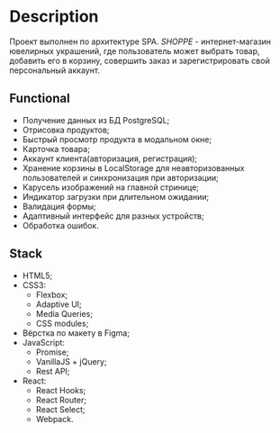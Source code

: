 # Description

Проект выполнен по архитектуре SPA.
*SHOPPE* - интернет-магазин ювелирных украшений, где пользователь может выбрать товар, добавить его в корзину, совершить заказ и зарегистрировать свой персональный аккаунт.

## Functional
- Получение данных из БД PostgreSQL;
- Отрисовка продуктов;
- Быстрый просмотр продукта в модальном окне;
- Карточка товара;
- Аккаунт клиента(авторизация, регистрация);
- Хранение корзины в LocalStorage для неавторизованных пользователей и синхронизация при авторизации;
- Карусель изображений на главной стринице;
- Индикатор загрузки при длительном ожидании;
- Валидация формы;
- Адаптивный интерфейс для разных устройств;
- Обработка ошибок.

## Stack
- HTML5;
- CSS3:
  - Flexbox;
  - Adaptive UI;
  - Media Queries;
  - CSS modules;
- Вёрстка по макету в Figma;
- JavaScript:
  - Promise;
  - VanillaJS + jQuery;
  - Rest API;
- React:
  - React Hooks;
  - React Router;
  - React Select;
  - Webpack.
